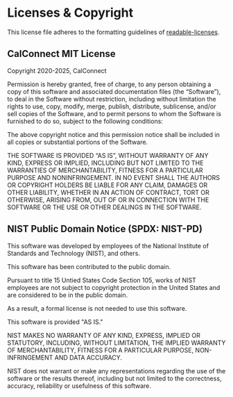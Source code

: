 Licenses & Copyright
====================

This license file adheres to the formatting guidelines of
[readable-licenses](https://github.com/nevir/readable-licenses).


CalConnect MIT License
----------------------

Copyright 2020-2025, CalConnect

Permission is hereby granted, free of charge, to any person obtaining a copy of
this software and associated documentation files (the “Software”), to deal in
the Software without restriction, including without limitation the rights to
use, copy, modify, merge, publish, distribute, sublicense, and/or sell copies of
the Software, and to permit persons to whom the Software is furnished to do so,
subject to the following conditions:

The above copyright notice and this permission notice shall be included in all
copies or substantial portions of the Software.

THE SOFTWARE IS PROVIDED “AS IS”, WITHOUT WARRANTY OF ANY KIND, EXPRESS OR
IMPLIED, INCLUDING BUT NOT LIMITED TO THE WARRANTIES OF MERCHANTABILITY, FITNESS
FOR A PARTICULAR PURPOSE AND NONINFRINGEMENT. IN NO EVENT SHALL THE AUTHORS OR
COPYRIGHT HOLDERS BE LIABLE FOR ANY CLAIM, DAMAGES OR OTHER LIABILITY, WHETHER
IN AN ACTION OF CONTRACT, TORT OR OTHERWISE, ARISING FROM, OUT OF OR IN
CONNECTION WITH THE SOFTWARE OR THE USE OR OTHER DEALINGS IN THE SOFTWARE.


NIST Public Domain Notice (SPDX: NIST-PD)
-----------------------------------------

This software was developed by employees of the National Institute of Standards
and Technology (NIST), and others.

This software has been contributed to the public domain.

Pursuant to title 15 Untied States Code Section 105, works of NIST employees are
not subject to copyright protection in the United States and are considered to
be in the public domain.

As a result, a formal license is not needed to use this software.

This software is provided "AS IS."

NIST MAKES NO WARRANTY OF ANY KIND, EXPRESS, IMPLIED OR STATUTORY, INCLUDING,
WITHOUT LIMITATION, THE IMPLIED WARRANTY OF MERCHANTABILITY, FITNESS FOR A
PARTICULAR PURPOSE, NON-INFRINGEMENT AND DATA ACCURACY.

NIST does not warrant or make any representations regarding the use of the
software or the results thereof, including but not limited to the correctness,
accuracy, reliability or usefulness of this software.
